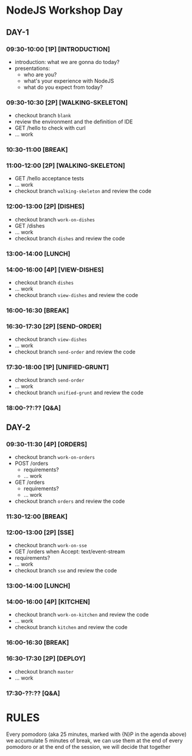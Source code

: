 # NodeJS Workshop Day

## DAY-1

### 09:30-10:00 [1P] [INTRODUCTION]
* introduction: what we are gonna do today?
* presentations:
  * who are you?
  * what's your experience with NodeJS
  * what do you expect from today?

### 09:30-10:30 [2P] [WALKING-SKELETON]
* checkout branch `blank`
* review the environment and the definition of IDE
* GET /hello to check with curl
* ... work

### 10:30-11:00 [BREAK]

### 11:00-12:00 [2P] [WALKING-SKELETON]
* GET /hello acceptance tests
* ... work
* checkout branch `walking-skeleton` and review the code

### 12:00-13:00 [2P] [DISHES]
* checkout branch `work-on-dishes`
* GET /dishes
* ... work
* checkout branch `dishes` and review the code

### 13:00-14:00 [LUNCH]

### 14:00-16:00 [4P] [VIEW-DISHES]
* checkout branch `dishes`
* ... work
* checkout branch `view-dishes` and review the code

### 16:00-16:30 [BREAK]

### 16:30-17:30 [2P] [SEND-ORDER]
* checkout branch `view-dishes`
* ... work
* checkout branch `send-order` and review the code

### 17:30-18:00 [1P] [UNIFIED-GRUNT]
* checkout branch `send-order`
* ... work
* checkout branch `unified-grunt` and review the code

### 18:00-??:?? [Q&A]

## DAY-2

### 09:30-11:30 [4P] [ORDERS]
* checkout branch `work-on-orders`
* POST /orders
  * requirements?
  * ... work
* GET /orders
  * requirements?
  * ... work
* checkout branch `orders` and review the code

### 11:30-12:00 [BREAK]

### 12:00-13:00 [2P] [SSE]
* checkout branch `work-on-sse`
* GET /orders when Accept: text/event-stream
* requirements?
* ... work
* checkout branch `sse` and review the code

### 13:00-14:00 [LUNCH]

### 14:00-16:00 [4P] [KITCHEN]
* checkout branch `work-on-kitchen` and review the code
* ... work
* checkout branch `kitchen` and review the code

### 16:00-16:30 [BREAK]

### 16:30-17:30 [2P] [DEPLOY]
* checkout branch `master`
* ... work

### 17:30-??:?? [Q&A]

# RULES
Every pomodoro (aka 25 minutes, marked with {N}P in the agenda above) we accumulate 5 minutes of break, we can use them at the end of every pomodoro or at the end of the session, we will decide that together
